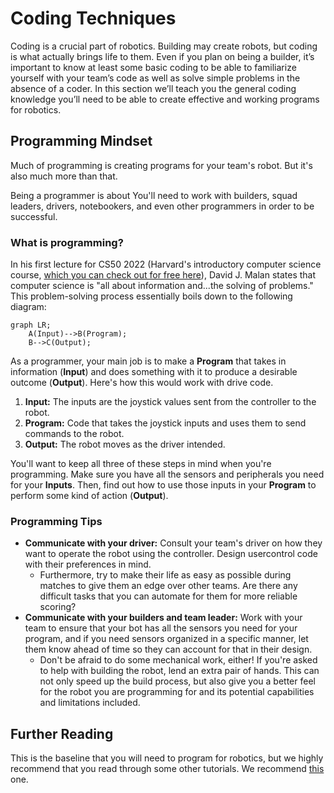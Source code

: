 # Coding Techniques

Coding is a crucial part of robotics. Building may create robots, but coding is what actually brings life to them. Even if you plan on being a builder, it’s important to know at least some basic coding to be able to familiarize yourself with your team’s code as well as solve simple problems in the absence of a coder. In this section we’ll teach you the general coding knowledge you’ll need to be able to create effective and working programs for robotics.

## Programming Mindset

Much of programming is creating programs for your team's robot. But it's also much more than that.

Being a programmer is about You'll need to work with builders, squad leaders, drivers, notebookers, and even other programmers in order to be successful.

### What is programming?

In his first lecture for CS50 2022 (Harvard's introductory computer science course, [which you can check out for free here](https://www.edx.org/course/introduction-computer-science-harvardx-cs50x)), David J. Malan states that computer science is "all about information and...the solving of problems." This problem-solving process essentially boils down to the following diagram:

```mermaid
graph LR;
	A(Input)-->B(Program);
	B-->C(Output);
```

As a programmer, your main job is to make a **Program** that takes in information (**Input**) and does something with it to produce a desirable outcome (**Output**). Here's how this would work with drive code.

1. **Input:** The inputs are the joystick values sent from the controller to the robot.
2. **Program:** Code that takes the joystick inputs and uses them to send commands to the robot.
3. **Output:** The robot moves as the driver intended.

You'll want to keep all three of these steps in mind when you're programming. Make sure you have all the sensors and peripherals you need for your **Inputs**. Then, find out how to use those inputs in your **Program** to perform some kind of action (**Output**).

### Programming Tips

-   **Communicate with your driver:** Consult your team's driver on how they want to operate the robot using the controller. Design usercontrol code with their preferences in mind.
    -   Furthermore, try to make their life as easy as possible during matches to give them an edge over other teams. Are there any difficult tasks that you can automate for them for more reliable scoring?
-   **Communicate with your builders and team leader:** Work with your team to ensure that your bot has all the sensors you need for your program, and if you need sensors organized in a specific manner, let them know ahead of time so they can account for that in their design.
    -   Don't be afraid to do some mechanical work, either! If you're asked to help with building the robot, lend an extra pair of hands. This can not only speed up the build process, but also give you a better feel for the robot you are programming for and its potential capabilities and limitations included.
    
## Further Reading

This is the baseline that you will need to program for robotics, but we highly recommend that you read through some other tutorials. We recommend [this](https://www.learncpp.com/) one.
